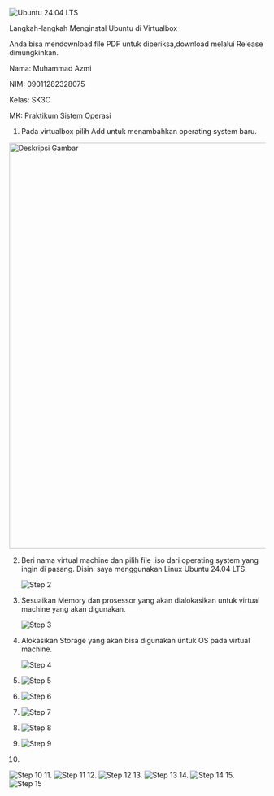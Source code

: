 ![Ubuntu 24.04 LTS](./UBUNTU.png)

Langkah-langkah Menginstal Ubuntu di Virtualbox

Anda bisa mendownload file PDF untuk diperiksa,download melalui Release dimungkinkan.

Nama: Muhammad Azmi

NIM: 09011282328075

Kelas: SK3C

MK: Praktikum Sistem Operasi

1. Pada virtualbox pilih Add untuk menambahkan operating system baru.
   <br>
   <div align="center">
  <img src="./GIT/awal.png" alt="Deskripsi Gambar" width="800"/>
   </div>

   
2. Beri nama virtual machine dan pilih file .iso dari operating system yang ingin di pasang.
                     Disini saya menggunakan Linux Ubuntu 24.04 LTS.
   
   ![Step 2](./GIT/second.png)

3. Sesuaikan Memory dan prosessor yang akan dialokasikan untuk virtual machine yang akan digunakan.

    ![Step 3](./GIT/Picture1.png)

4. Alokasikan Storage yang akan bisa digunakan untuk OS pada virtual machine.
   
    ![Step 4](./GIT/Picture2.png)

5.
   ![Step 5](./GIT/Picture3.png)
6. 
   ![Step 6](./GIT/Picture4.png)
7. 
   ![Step 7](./GIT/Picture5.png)
8. 
   ![Step 8](./GIT/Picture6.png)
9. 
   ![Step 9](./GIT/Picture7.png)
10. 
   ![Step 10](./GIT/Picture8.png)
11.
   ![Step 11](./GIT/Picture9.png)
12.
   ![Step 12](./GIT/Picture10.png)
13.
   ![Step 13](./GIT/Picture11.png)
14.
   ![Step 14](./GIT/Picture12.png)
15.
   ![Step 15](./GIT/Picture13.png)

